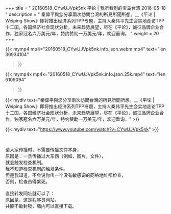 +++
title = " 20160518_CYwUJVpk5nk 平论 | 我所看到的宝岛台湾 2016-05-18 "
description = " 秦偉平與您分享兩次訪問台灣的所見所聞所想。__《平论 | Weiping Show》即将推出经济系列TPP专题，主持人秦伟平先生会实地走访TPP十二国，各国经济社会现状分析，未来趋势展望，尽在《平论》，诚征品牌企业合作，独家冠名六万美元/年，特约赞助一万美元/年，欢迎垂询。 "
weight = 20
+++

{{< mymp4 mp4="20160518_CYwUJVpk5nk.info.json.webm.mp4" 
text="len 30934104"
>}}

{{< mymp4x  mp4x="20160518_CYwUJVpk5nk.info.json.25k.mp4"
text="len 6109094"
>}}


{{< mydiv text="秦偉平與您分享兩次訪問台灣的所見所聞所想。__《平论 | Weiping Show》即将推出经济系列TPP专题，主持人秦伟平先生会实地走访TPP十二国，各国经济社会现状分析，未来趋势展望，尽在《平论》，诚征品牌企业合作，独家冠名六万美元/年，特约赞助一万美元/年，欢迎垂询。" >}}
<br>

{{< mydiv text="https://www.youtube.com/watch?v=CYwUJVpk5nk" >}}


<br>

请大家传播时，不需要传播文件本身，<br>
原因是：一旦传播过大东西（例如，图片，文件），<br>
就会触发检查机制。<br>
我不知道检查机制的触发条件。<br>
但是我知道，不会说你传一个没有敏感词的网络地址都检查，<br>
否则，检查员得累死。<br><br>
直接转发网址就可以了：<br>
原因是，这是程序员网站，<br>
共匪不敢封锁，墙内可以直接下载。


